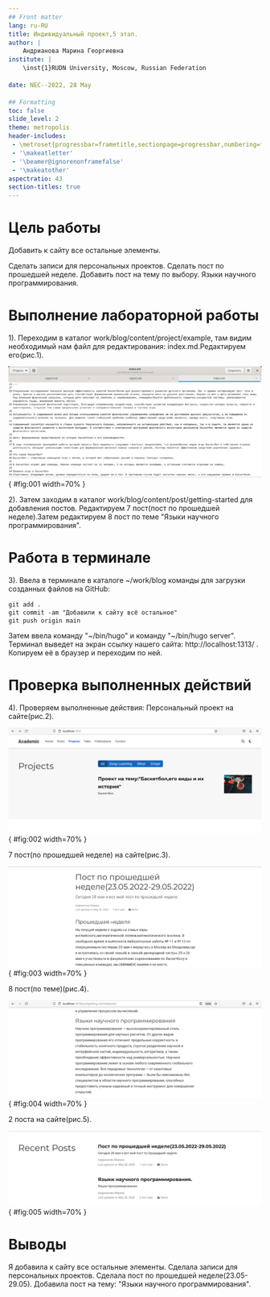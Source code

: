 ```yaml
---
## Front matter
lang: ru-RU
title: Индивидуальный проект,5 этап.
author: |
	Андрианова Марина Георгиевна
institute: |
	\inst{1}RUDN University, Moscow, Russian Federation
	
date: NEC--2022, 28 May

## Formatting
toc: false
slide_level: 2
theme: metropolis
header-includes: 
 - \metroset{progressbar=frametitle,sectionpage=progressbar,numbering=fraction}
 - '\makeatletter'
 - '\beamer@ignorenonframefalse'
 - '\makeatother'
aspectratio: 43
section-titles: true
---
```


# Цель работы

Добавить к сайту все остальные элементы.

Сделать записи для персональных проектов.
Сделать пост по прошедшей неделе.
Добавить пост на тему по выбору.
Языки научного программирования.


# Выполнение лабораторной работы

1). Переходим в каталог work/blog/content/project/example, там видим необходимый нам файл для редактирования: index.md.Редактируем его(рис.1).

![Редактирование файла index.md](image/1.png){ #fig:001 width=70% }

2). Затем заходим в каталог work/blog/content/post/getting-started для добавления постов.
Редактируем 7 пост(пост по прошедшей неделе).Затем редактируем 8 пост по теме "Языки научного программирования".

# Работа в терминале

3). Ввела в терминале в каталоге ~/work/blog команды для загрузки созданных файлов на GitHub:
``` language
git add .
git commit -am "Добавили к сайту всё остальное"
git push origin main
```
Затем ввела команду "~/bin/hugo" и команду "~/bin/hugo server".
Терминал выведет на экран ссылку нашего сайта: http://localhost:1313/ . Копируем её в браузер и переходим по ней.

# Проверка выполненных действий

4). Проверяем выполненные действия:
Персональный проект на сайте(рис.2).

![Персональный проект](image/2.png){ #fig:002 width=70% }

7 пост(по прошедшей неделе) на сайте(рис.3).

![7 пост](image/3.png){ #fig:003 width=70% }

8 пост(по теме)(рис.4).

![8 пост по теме](image/4.png){ #fig:004 width=70% }

2 поста на сайте(рис.5).

![Созданные посты на сайте](image/5.png){ #fig:005 width=70% }

# Выводы

Я добавила к сайту все остальные элементы.
Сделала записи для персональных проектов.
Сделала пост по прошедшей неделе(23.05-29.05).
Добавила пост на тему: "Языки научного программирования".
